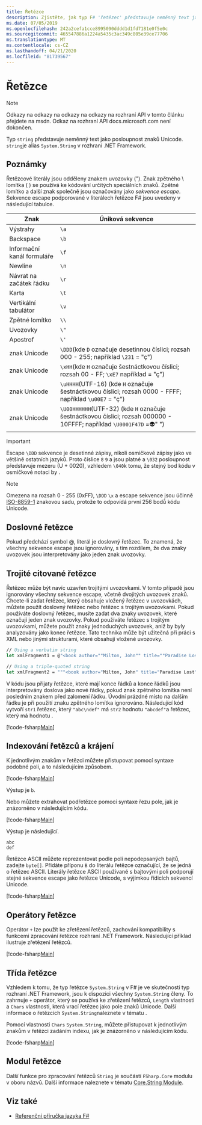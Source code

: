 ```yaml
---
title: Řetězce
description: Zjistěte, jak typ F# 'řetězec' představuje neměnný text jako posloupnost znaků Unicode.
ms.date: 07/05/2019
ms.openlocfilehash: 242a2cefa1cce8995090dddd1d1fd7181e0f5e0c
ms.sourcegitcommit: 465547886a1224a5435c3ac349c805e39ce77706
ms.translationtype: MT
ms.contentlocale: cs-CZ
ms.lasthandoff: 04/21/2020
ms.locfileid: "81739567"
---
```

# <a name="strings"></a>Řetězce

> [!NOTE]
> Odkazy na odkazy na odkazy na odkazy na rozhraní API v tomto článku přejdete na msdn.  Odkaz na rozhraní API docs.microsoft.com není dokončen.

Typ `string` představuje neměnný text jako posloupnost znaků Unicode. `string`je alias `System.String` v rozhraní .NET Framework.

## <a name="remarks"></a>Poznámky

Řetězcové literály jsou odděleny znakem uvozovky ("). Znak zpětného \\ lomítka ( ) se používá ke kódování určitých speciálních znaků. Zpětné lomítko a další znak společně jsou označovány jako *sekvence escape*. Sekvence escape podporované v literálech řetězce F# jsou uvedeny v následující tabulce.

|Znak|Úniková sekvence|
|---------|---------------|
|Výstrahy|`\a`|
|Backspace|`\b`|
|Informační kanál formuláře|`\f`|
|Newline|`\n`|
|Návrat na začátek řádku|`\r`|
|Karta|`\t`|
|Vertikální tabulátor|`\v`|
|Zpětné lomítko|`\\`|
|Uvozovky|`\"`|
|Apostrof|`\'`|
|znak Unicode|`\DDD`(kde `D` označuje desetinnou číslici; rozsah 000 - 255; například `\231` = "ç")|
|znak Unicode|`\xHH`(kde `H` označuje šestnáctkovou číslici; rozsah 00 - FF; `\xE7` například = "ç")|
|znak Unicode|`\uHHHH`(UTF-16) (kde `H` označuje šestnáctkovou číslici; rozsah 0000 - FFFF;  například `\u00E7` = "ç")|
|znak Unicode|`\U00HHHHHH`(UTF-32) (kde `H` označuje šestnáctkovou číslici; rozsah 000000 - 10FFFF;  například `\U0001F47D` =👽" ")|

> [!IMPORTANT]
> Escape `\DDD` sekvence je desetinné zápisy, nikoli osmičkové zápisy jako ve většině ostatních jazyků. Proto číslice `8` `9` a jsou platné a `\032` posloupnost představuje mezeru (U + 0020), vzhledem `\040`k tomu, že stejný bod kódu v osmičkové notaci by .

> [!NOTE]
> Omezena na rozsah 0 - 255 (0xFF), `\DDD` `\x` a escape sekvence jsou účinně [ISO-8859-1](https://en.wikipedia.org/wiki/ISO/IEC_8859-1#Code_page_layout) znakovou sadu, protože to odpovídá první 256 bodů kódu Unicode.

## <a name="verbatim-strings"></a>Doslovné řetězce

Pokud předchází symbol @, literál je doslovný řetězec. To znamená, že všechny sekvence escape jsou ignorovány, s tím rozdílem, že dva znaky uvozovek jsou interpretovány jako jeden znak uvozovky.

## <a name="triple-quoted-strings"></a>Trojité citované řetězce

Řetězec může být navíc uzavřen trojitými uvozovkami. V tomto případě jsou ignorovány všechny sekvence escape, včetně dvojitých uvozovek znaků. Chcete-li zadat řetězec, který obsahuje vložený řetězec v uvozovkách, můžete použít doslovný řetězec nebo řetězec s trojitým uvozovkami. Pokud používáte doslovný řetězec, musíte zadat dva znaky uvozovek, které označují jeden znak uvozovky. Pokud používáte řetězec s trojitým uvozovkami, můžete použít znaky jednoduchých uvozovek, aniž by byly analyzovány jako konec řetězce. Tato technika může být užitečná při práci s XML nebo jinými strukturami, které obsahují vložené uvozovky.

```fsharp
// Using a verbatim string
let xmlFragment1 = @"<book author=""Milton, John"" title=""Paradise Lost"">"

// Using a triple-quoted string
let xmlFragment2 = """<book author="Milton, John" title="Paradise Lost">"""
```

V kódu jsou přijaty řetězce, které mají konce řádků a konce řádků jsou interpretovány doslova jako nové řádky, pokud znak zpětného lomítka není posledním znakem před zalomení řádku. Úvodní prázdné místo na dalším řádku je při použití znaku zpětného lomítka ignorováno. Následující kód vytvoří `str1` řetězec, který `"abc\ndef"` má `str2` hodnotu `"abcdef"`a řetězec, který má hodnotu .

[!code-fsharp[Main](~/samples/snippets/fsharp/lang-ref-1/snippet1001.fs)]

## <a name="string-indexing-and-slicing"></a>Indexování řetězců a krájení

K jednotlivým znakům v řetězci můžete přistupovat pomocí syntaxe podobné poli, a to následujícím způsobem.

[!code-fsharp[Main](~/samples/snippets/fsharp/lang-ref-1/snippet1002.fs)]

Výstup je `b`.

Nebo můžete extrahovat podřetězce pomocí syntaxe řezu pole, jak je znázorněno v následujícím kódu.

[!code-fsharp[Main](~/samples/snippets/fsharp/lang-ref-1/snippet1003.fs)]

Výstup je následující.

```console
abc
def
```

Řetězce ASCII můžete reprezentovat podle polí nepodepsaných bajtů, zadejte `byte[]`. Přidáte příponu `B` do literálu řetězce označující, že se jedná o řetězec ASCII. Literály řetězce ASCII používané s bajtovými poli podporují stejné sekvence escape jako řetězce Unicode, s výjimkou řídicích sekvencí Unicode.

[!code-fsharp[Main](~/samples/snippets/fsharp/lang-ref-1/snippet1004.fs)]

## <a name="string-operators"></a>Operátory řetězce

Operátor `+` lze použít ke zřetězení řetězců, zachování kompatibility s funkcemi zpracování řetězce rozhraní .NET Framework. Následující příklad ilustruje zřetězení řetězců.

[!code-fsharp[Main](~/samples/snippets/fsharp/lang-ref-1/snippet1006.fs)]

## <a name="string-class"></a>Třída řetězce

Vzhledem k tomu, že typ řetězce `System.String` v F# je ve skutečnosti typ rozhraní .NET Framework, jsou k dispozici všechny `System.String` členy. To zahrnuje `+` operátor, který se používá ke zřetězení řetězců, `Length` vlastnosti a `Chars` vlastnosti, která vrací řetězec jako pole znaků Unicode. Další informace o řetězcích `System.String`naleznete v tématu .

Pomocí vlastnosti `Chars` `System.String`, můžete přistupovat k jednotlivým znakům v řetězci zadáním indexu, jak je znázorněno v následujícím kódu.

[!code-fsharp[Main](~/samples/snippets/fsharp/lang-ref-1/snippet1005.fs)]

## <a name="string-module"></a>Modul řetězce

Další funkce pro zpracování řetězců `String` je součástí `FSharp.Core` modulu v oboru názvů. Další informace naleznete v tématu [Core.String Module](https://msdn.microsoft.com/visualfsharpdocs/conceptual/core.string-module-%5bfsharp%5d).

## <a name="see-also"></a>Viz také

- [Referenční příručka jazyka F#](index.md)
